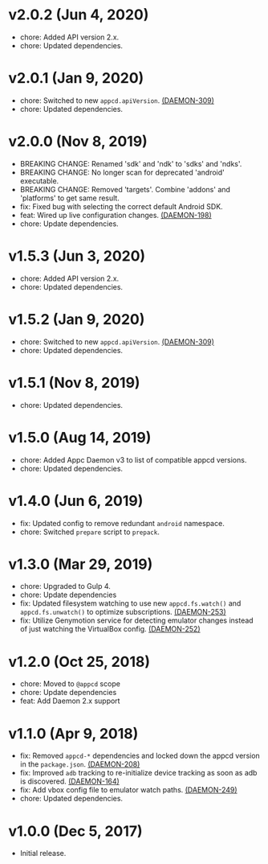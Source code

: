 # v2.0.2 (Jun 4, 2020)

 * chore: Added API version 2.x.
 * chore: Updated dependencies.

# v2.0.1 (Jan 9, 2020)

 * chore: Switched to new `appcd.apiVersion`.
   [(DAEMON-309)](https://jira.appcelerator.org/browse/DAEMON-309)
 * chore: Updated dependencies.

# v2.0.0 (Nov 8, 2019)

 * BREAKING CHANGE: Renamed 'sdk' and 'ndk' to 'sdks' and 'ndks'.
 * BREAKING CHANGE: No longer scan for deprecated 'android' executable.
 * BREAKING CHANGE: Removed 'targets'. Combine 'addons' and 'platforms' to get same result.
 * fix: Fixed bug with selecting the correct default Android SDK.
 * feat: Wired up live configuration changes.
   [(DAEMON-198)](https://jira.appcelerator.org/browse/DAEMON-198)
 * chore: Update dependencies.

# v1.5.3 (Jun 3, 2020)

 * chore: Added API version 2.x.
 * chore: Updated dependencies.

# v1.5.2 (Jan 9, 2020)

 * chore: Switched to new `appcd.apiVersion`.
   [(DAEMON-309)](https://jira.appcelerator.org/browse/DAEMON-309)
 * chore: Updated dependencies.

# v1.5.1 (Nov 8, 2019)

 * chore: Updated dependencies.

# v1.5.0 (Aug 14, 2019)

 * chore: Added Appc Daemon v3 to list of compatible appcd versions.
 * chore: Updated dependencies.

# v1.4.0 (Jun 6, 2019)

 * fix: Updated config to remove redundant `android` namespace.
 * chore: Switched `prepare` script to `prepack`.

# v1.3.0 (Mar 29, 2019)

 * chore: Upgraded to Gulp 4.
 * chore: Update dependencies
 * fix: Updated filesystem watching to use new `appcd.fs.watch()` and `appcd.fs.unwatch()` to
   optimize subscriptions. [(DAEMON-253)](https://jira.appcelerator.org/browse/DAEMON-253)
 * fix: Utilize Genymotion service for detecting emulator changes instead of just watching the
   VirtualBox config. [(DAEMON-252)](https://jira.appcelerator.org/browse/DAEMON-252)

# v1.2.0 (Oct 25, 2018)

 * chore: Moved to `@appcd` scope
 * chore: Update dependencies
 * feat: Add Daemon 2.x support

# v1.1.0 (Apr 9, 2018)

 * fix: Removed `appcd-*` dependencies and locked down the appcd version in the `package.json`.
   [(DAEMON-208)](https://jira.appcelerator.org/browse/DAEMON-208)
 * fix: Improved `adb` tracking to re-initialize device tracking as soon as adb is discovered.
   [(DAEMON-164)](https://jira.appcelerator.org/browse/DAEMON-164)
 * fix: Add vbox config file to emulator watch paths.
   [(DAEMON-249)](https://jira.appcelerator.org/browse/DAEMON-249)
 * chore: Updated dependencies.

# v1.0.0 (Dec 5, 2017)

 * Initial release.
